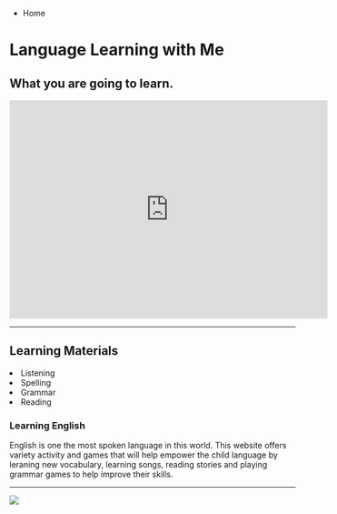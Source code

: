 
<ul class="breadcrumb">
  <li>Home</li>
</ul>

<h1> Language Learning with Me</h1>
<h2>  What you are going to learn. </h2>

<iframe src="https://archive.org/embed/AUDIO1_20171122" width="560" height="384" frameborder="0" webkitallowfullscreen="true" mozallowfullscreen="true" allowfullscreen></iframe>
<hr>
<h2>Learning Materials </h2>

 <li>Listening
 <li>Spelling
 <li>Grammar 
<li>Reading    



  
  
  <h3>Learning English </h3>
  <p>English is one the most spoken language in this world. This website offers variety activity and games that will help empower the child language by leraning new vocabulary, learning songs, reading stories and playing grammar games to help improve their skills.   </p>
  
  <hr>

  
<img src="http://www.childteaching.com/wp-content/uploads/2015/07/child-teaching6-9.jpg" />
 
 
  






